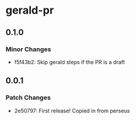 # gerald-pr

## 0.1.0

### Minor Changes

-   f5f43b2: Skip gerald steps if the PR is a draft

## 0.0.1

### Patch Changes

-   2e50797: First release! Copied in from perseus
